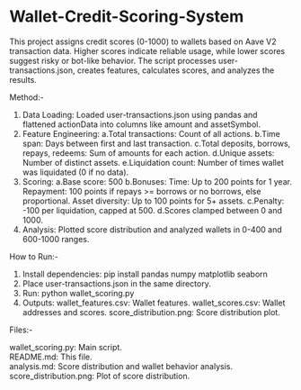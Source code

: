 # Wallet-Credit-Scoring-System

This project assigns credit scores (0-1000) to wallets based on Aave V2 transaction data. Higher scores indicate reliable usage, while lower scores suggest risky or bot-like behavior. The script processes user-transactions.json, creates features, calculates scores, and analyzes the results.

Method:- 
1. Data Loading: Loaded user-transactions.json using pandas and flattened actionData into columns like amount and assetSymbol.
2. Feature Engineering:
  a.Total transactions: Count of all actions.
  b.Time span: Days between first and last transaction.
  c.Total deposits, borrows, repays, redeems: Sum of amounts for each action.
  d.Unique assets: Number of distinct assets.
  e.Liquidation count: Number of times wallet was liquidated (0 if no data).
3. Scoring:
  a.Base score: 500
  b.Bonuses:
   Time: Up to 200 points for 1 year.
   Repayment: 100 points if repays >= borrows or no borrows, else proportional.
   Asset diversity: Up to 100 points for 5+ assets.
  c.Penalty: -100 per liquidation, capped at 500.
  d.Scores clamped between 0 and 1000.
4. Analysis: Plotted score distribution and analyzed wallets in 0-400 and 600-1000 ranges.

How to Run:- 

1. Install dependencies: pip install pandas numpy matplotlib seaborn
2. Place user-transactions.json in the same directory.
3. Run: python wallet_scoring.py
4. Outputs:
  wallet_features.csv: Wallet features.
  wallet_scores.csv: Wallet addresses and scores.
  score_distribution.png: Score distribution plot.

Files:-

wallet_scoring.py: Main script.<br>
README.md: This file.<br>
analysis.md: Score distribution and wallet behavior analysis.<br>
score_distribution.png: Plot of score distribution.
